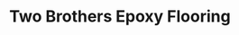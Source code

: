 ---
title: "Two Brothers Epoxy Flooring"
url: /phoenix/two-brothers-epoxy-flooring/
shop: Fußböden
---